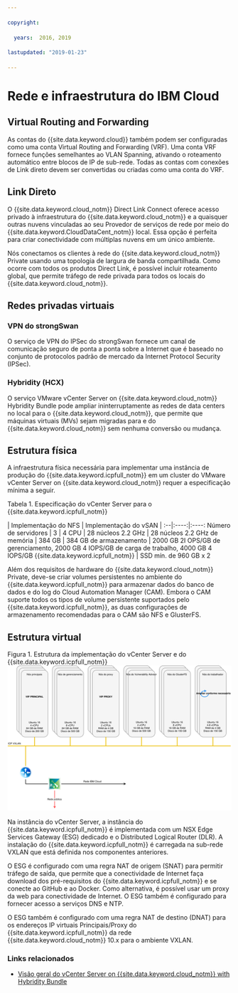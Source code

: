 ```yaml
---

copyright:

  years:  2016, 2019

lastupdated: "2019-01-23"

---
```


# Rede e infraestrutura do IBM Cloud

## Virtual Routing and Forwarding

As contas do {{site.data.keyword.cloud}} também podem ser configuradas como uma conta Virtual Routing and Forwarding (VRF). Uma conta VRF fornece funções semelhantes ao VLAN Spanning, ativando o roteamento automático entre blocos de IP de sub-rede. Todas as contas com conexões de Link direto devem ser convertidas ou criadas como uma conta do VRF.

## Link Direto

O {{site.data.keyword.cloud_notm}} Direct Link Connect oferece acesso privado à infraestrutura do {{site.data.keyword.cloud_notm}} e a quaisquer outras nuvens vinculadas ao seu Provedor de serviços de rede por meio do {{site.data.keyword.CloudDataCent_notm}} local. Essa opção é perfeita para criar conectividade com múltiplas nuvens em um único ambiente.

Nós conectamos os clientes à rede do {{site.data.keyword.cloud_notm}} Private usando uma topologia de largura de banda compartilhada. Como ocorre com todos os produtos Direct Link, é possível incluir roteamento global, que permite tráfego de rede privada para todos os locais do {{site.data.keyword.cloud_notm}}.

## Redes privadas virtuais

### VPN do strongSwan

O serviço de VPN do IPSec do strongSwan fornece um canal de comunicação seguro de ponta a ponta sobre a Internet que é baseado no conjunto de protocolos padrão de mercado da Internet Protocol Security (IPSec).

### Hybridity (HCX)

O serviço VMware vCenter Server on {{site.data.keyword.cloud_notm}} Hybridity Bundle pode ampliar ininterruptamente as redes de data centers no local para o {{site.data.keyword.cloud_notm}}, que permite que máquinas virtuais (MVs) sejam migradas para e do {{site.data.keyword.cloud_notm}} sem nenhuma conversão ou mudança.

## Estrutura física

A infraestrutura física necessária para implementar uma instância de produção do {{site.data.keyword.icpfull_notm}} em um cluster do VMware vCenter Server on {{site.data.keyword.cloud_notm}} requer a especificação mínima a seguir.

Tabela 1. Especificação do vCenter Server para o  {{site.data.keyword.icpfull_notm}}

| Implementação do NFS | Implementação do vSAN | :--|:----:|:----: Número de servidores | 3 | 4 CPU | 28 núcleos 2.2 GHz | 28 núcleos 2.2 GHz de memória | 384 GB | 384 GB de armazenamento | 2000 GB 2I OPS/GB de gerenciamento, 2000 GB 4 IOPS/GB de carga de trabalho, 4000 GB 4 IOPS/GB {{site.data.keyword.icpfull_notm}} | SSD mín. de 960 GB x 2

Além dos requisitos de hardware do {{site.data.keyword.cloud_notm}} Private, deve-se criar volumes persistentes no ambiente do {{site.data.keyword.icpfull_notm}} para armazenar dados do banco de dados e do log do Cloud Automation Manager (CAM). Embora o CAM suporte todos os tipos de volume persistente suportados pelo {{site.data.keyword.icpfull_notm}}, as duas configurações de armazenamento recomendadas para o CAM são NFS e GlusterFS.

## Estrutura virtual

Figura 1. Estrutura da implementação do vCenter Server e do {{site.data.keyword.icpfull_notm}}
![Estrutura da implementação do vCenter Server e do {{site.data.keyword.icpfull_notm}}](vcscar-icp.svg)

Na instância do vCenter Server, a instância do {{site.data.keyword.icpfull_notm}} é implementada com um NSX Edge Services Gateway (ESG) dedicado e o Distributed Logical Router (DLR).
A instalação do {{site.data.keyword.icpfull_notm}} é carregada na sub-rede VXLAN que está definida nos componentes anteriores.

O ESG é configurado com uma regra NAT de origem (SNAT) para permitir tráfego de saída, que permite que a conectividade de Internet faça download dos pré-requisitos do {{site.data.keyword.icpfull_notm}} e se conecte ao GitHub e ao Docker. Como alternativa, é possível usar um proxy da web para conectividade de Internet. O ESG também é configurado para fornecer acesso a serviços DNS e NTP.

O ESG também é configurado com uma regra NAT de destino (DNAT) para os endereços IP virtuais Principais/Proxy do {{site.data.keyword.icpfull_notm}} da rede {{site.data.keyword.cloud_notm}} 10.x para o ambiente VXLAN.

### Links relacionados

* [Visão geral do vCenter Server on {{site.data.keyword.cloud_notm}} with Hybridity Bundle](/docs/services/vmwaresolutions/archiref/vcs/vcs-hybridity-intro.html)
